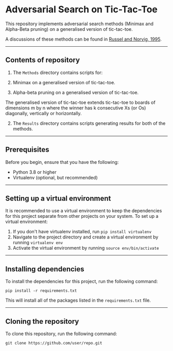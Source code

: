 # Adversarial Search on Tic-Tac-Toe

This repository implements adversarial search methods (Minimax and Alpha-Beta pruning) on a generalised version of tic-tac-toe.

A discussions of these methods can be found in [Russel and Norvig, 1995](https://zoo.cs.yale.edu/classes/cs470/materials/aima2010.pdf).

---

## Contents of repository

1. The `Methods` directory contains scripts for:

  1. Minimax on a generalised version of tic-tac-toe.

  2. Alpha-beta pruning on a generalised version of tic-tac-toe.

The generalised version of tic-tac-toe extends tic-tac-toe to boards of dimensions
m by n where the winner has k consecutive Xs (or Os) diagonally, vertically or
horizontally.

2. The `Results` directory contains scripts generating results for both of the methods.

---

## Prerequisites

Before you begin, ensure that you have the following:

- Python 3.8 or higher
- Virtualenv (optional, but recommended)

---

## Setting up a virtual environment

It is recommended to use a virtual environment to keep the dependencies for this project separate from other projects on your system. To set up a virtual environment:

1. If you don't have virtualenv installed, run `pip install virtualenv`
2. Navigate to the project directory and create a virtual environment by running `virtualenv env`
3. Activate the virtual environment by running `source env/bin/activate`

---

## Installing dependencies

To install the dependencies for this project, run the following command:

`pip install -r requirements.txt`

This will install all of the packages listed in the `requirements.txt` file.

---

## Cloning the repository

To clone this repository, run the following command:

`git clone https://github.com/user/repo.git`
